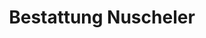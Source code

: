 ---
title: "Bestattung Nuscheler"
url: /weilheim-in-oberbayern/bestattung-nuscheler/
shop: Bestattungen
---